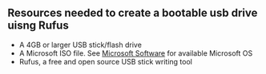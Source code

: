 Resources needed to create a bootable usb drive uisng Rufus
---
- A 4GB or larger USB stick/flash drive
- A Microsoft ISO file. See [Microsoft Software](https://www.microsoft.com/en-ca/software-download) for available Microsoft OS
- Rufus, a free and open source USB stick writing tool

